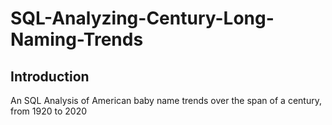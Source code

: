 # SQL-Analyzing-Century-Long-Naming-Trends
## Introduction
An SQL Analysis of American baby name trends over the span of a century, from 1920 to 2020

